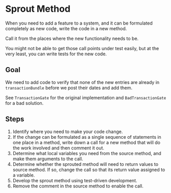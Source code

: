 # Sprout Method

When you need to add a feature to a system, and it can be formulated completely as new code, write the code in a new method.

Call it from the places where the new functionality needs to be.

You might not be able to get those call points under test easily, but at the very least, you can write tests for the new code.

## Goal

We need to add code to verify that none of the new entries are already in `transactionBundle` before we post their dates and add them.

See `TransactionGate` for the original implementation and `BadTransactionGate` for a bad solution.

## Steps

1. Identify where you need to make your code change.
2. If the change can be formulated as a single sequence of statements in one place in a method, write down a call for a new method that will do the work involved and then comment it out.
3. Determine what local variables you need from the source method, and make them arguments to the call.
4. Determine whether the sprouted method will need to return values to source method. If so, change the
call so that its return value assigned to a variable.
5. Develop the sprout method using test-driven development.
6. Remove the comment in the source method to enable the call.